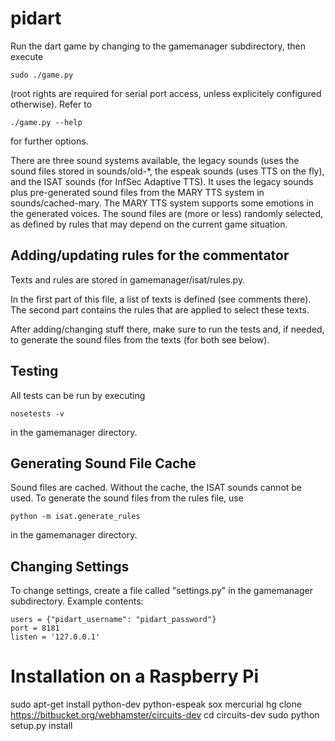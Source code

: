 pidart
======

Run the dart game by changing to the gamemanager subdirectory, then
execute

    sudo ./game.py

(root rights are required for serial port access, unless explicitely
configured otherwise). Refer to 

    ./game.py --help

for further options. 

There are three sound systems available, the legacy sounds (uses the
sound files stored in sounds/old-*, the espeak sounds (uses TTS on the
fly), and the ISAT sounds (for InfSec Adaptive TTS). It uses the
legacy sounds plus pre-generated sound files from the MARY TTS system
in sounds/cached-mary. The MARY TTS system supports some emotions in
the generated voices. The sound files are (more or less) randomly
selected, as defined by rules that may depend on the current game
situation.

Adding/updating rules for the commentator
-----------------------------------------

Texts and rules are stored in gamemanager/isat/rules.py.

In the first part of this file, a list of texts is defined (see
comments there). The second part contains the rules that are applied
to select these texts.

After adding/changing stuff there, make sure to run the tests and, if
needed, to generate the sound files from the texts (for both see
below).

Testing
-------

All tests can be run by executing 

    nosetests -v

in the gamemanager directory.

Generating Sound File Cache
---------------------------

Sound files are cached. Without the cache, the ISAT sounds cannot be
used. To generate the sound files from the rules file, use

    python -m isat.generate_rules

in the gamemanager directory.

Changing Settings
-----------------

To change settings, create a file called "settings.py" in the
gamemanager subdirectory. Example contents:

	users = {"pidart_username": "pidart_password"}
	port = 8181
	listen = '127.0.0.1'

Installation on a Raspberry Pi
==============================

sudo apt-get install python-dev python-espeak sox mercurial
hg clone https://bitbucket.org/webhamster/circuits-dev
cd circuits-dev
sudo python setup.py install
